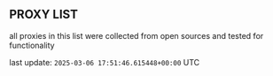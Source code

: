 ## PROXY LIST

all proxies in this list were collected from open sources and tested for functionality

last update: `2025-03-06 17:51:46.615448+00:00` UTC